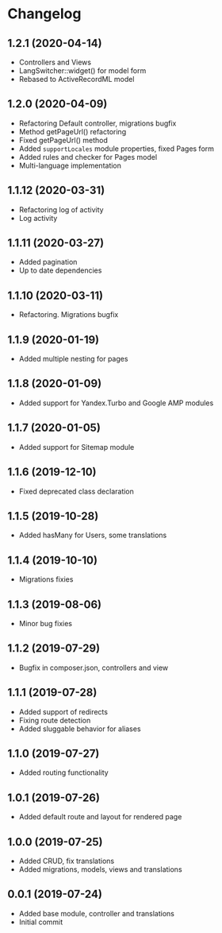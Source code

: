 Changelog
=========

## 1.2.1 (2020-04-14)
 * Controllers and Views
 * LangSwitcher::widget() for model form
 * Rebased to ActiveRecordML model
 
## 1.2.0 (2020-04-09)
 * Refactoring Default controller, migrations bugfix
 * Method getPageUrl() refactoring
 * Fixed getPageUrl() method
 * Added `supportLocales` module properties, fixed Pages form
 * Added rules and checker for Pages model
 * Multi-language implementation
 
## 1.1.12 (2020-03-31)
 * Refactoring log of activity
 * Log activity
 
## 1.1.11 (2020-03-27)
 * Added pagination
 * Up to date dependencies
 
## 1.1.10 (2020-03-11)
 * Refactoring. Migrations bugfix
 
## 1.1.9 (2020-01-19)
 * Added multiple nesting for pages
 
## 1.1.8 (2020-01-09)
 * Added support for Yandex.Turbo and Google AMP modules
 
## 1.1.7 (2020-01-05)
 * Added support for Sitemap module
 
## 1.1.6 (2019-12-10)
 * Fixed deprecated class declaration
 
## 1.1.5 (2019-10-28)
 * Added hasMany for Users, some translations
 
## 1.1.4 (2019-10-10)
 * Migrations fixies
 
## 1.1.3 (2019-08-06)
 * Minor bug fixies

## 1.1.2 (2019-07-29)
 * Bugfix in composer.json, controllers and view

## 1.1.1 (2019-07-28)
 * Added support of redirects
 * Fixing route detection
 * Added sluggable behavior for aliases

## 1.1.0 (2019-07-27)
 * Added routing functionality

## 1.0.1 (2019-07-26)
 * Added default route and layout for rendered page

## 1.0.0 (2019-07-25)
 * Added CRUD, fix translations
 * Added migrations, models, views and translations

## 0.0.1 (2019-07-24)
 * Added base module, controller and translations
 * Initial commit